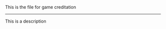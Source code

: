 This is the file for game creditation

<space></space>

---

<div class="flex flex-wrap m-20">
    <contributor name="Jane Doe" role="Artist" avatar="jane">This is a description</contributor>
    <contributor name="Jane Doe1" role="Artist" avatar="jane"></contributor>
    <contributor name="Jane Doe2" role="Artist" avatar="jane"></contributor>
    <contributor name="Jane Doe3" role="Artist" avatar="jane"></contributor>
    <contributor name="Jane Doe3" role="Artist" avatar="jane"></contributor>
</div>